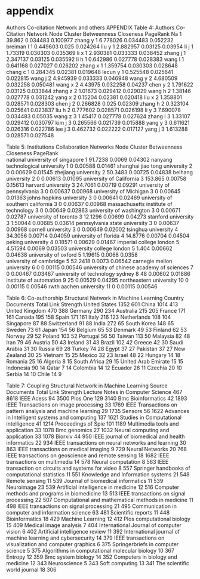 # appendix
Authors Co-citation Network and others
APPENDIX
Table 4: Authors Co-Citation Network
Node	Cluster	Betweenness	Closeness	PageRank
Na	1	39.862	0.034483	0.100977
zhang y	1	6.778026	0.034483	0.052232
breiman l	1	0.449603	0.025	0.024264
liu y	1	2.882957	0.03125	0.03954
li j	1	1.73319	0.030303	0.035369
li x	1	2.930381	0.033333	0.038452
zhang j	1	2.347137	0.03125	0.035592
li h	1	0.642986	0.027778	0.028383
wang l	1	0.641168	0.027027	0.026202
zhang x	1	1.359754	0.030303	0.028648
chang c	1	0.284345	0.02381	0.019648
lecun y	1	0.525548	0.025641	0.022815
wang j	2	4.945939	0.033333	0.046948
wang y	2	4.680509	0.032258	0.050481
wang x	2	4.43975	0.032258	0.04237
chen y	2	1.791622	0.03125	0.033844
zhang z	2	1.01673	0.029412	0.029029
wang h	2	1.38146	0.027778	0.031242
yang x	2	0.15204	0.02381	0.020418
liu x	2	1.358801	0.028571	0.028303
chen j	2	0.266828	0.025	0.02309
zhang h	2	0.323104	0.025641	0.023837
liu h	2	0.777602	0.028571	0.026198
li y	3	7.690078	0.034483	0.05035
wang z	3	1.45417	0.027778	0.027624
zhang l	3	1.33107	0.029412	0.030797
kim j	3	0.265566	0.021739	0.015888
yang y	3	0.611621	0.026316	0.022786
lee j	3	0.462732	0.022222	0.017127
yang j	3	1.613288	0.028571	0.027548


Table 5: Institutions Collaboration Networks
Node	Cluster	Betweenness	Closeness	PageRank	
national university of singapore	1	91.7238	0.0069	0.04302	
nanyang technological university	1	0	0.00588	0.01461	
shanghai jiao tong university	2	0	0.00629	0.01545	
zhejiang university	2	50.3483	0.00725	0.04838	
beihang university	2	0	0.00613	0.01095	
university of California	3	153.865	0.00758	0.15613	
harvard university	3	24.7061	0.00719	0.09291	
university of pennsylvania	3	0	0.00637	0.00968	
university of Michigan	3	0	0.00645	0.01363	
johns hopkins university	3	0	0.00641	0.02469	
university of southern california	3	0	0.00637	0.00968	
massachusetts institute of technology	3	0	0.00649	0.02863	
university of washington	3	0	0.00671	0.02787	
university of toronto	3	12.1296	0.00699	0.04273	
stanford university	3	1.50044	0.00685	0.03614	
pennsylvania state university	3	0	0.00637	0.00968	
cornell university	3	0	0.00649	0.02002	
tsinghua university	4	34.3056	0.00714	0.04059	
university of florida	4	14.8776	0.00704	0.04504	
peking university	4	0.18571	0.00629	0.01467	
imperial college london	5	4.51594	0.0069	0.03503	
university college london	5	1.404	0.00662	0.04638	
university of oxford	5	1.19615	0.0068	0.0358	
university of cambridge	5	52.2418	0.0073	0.06542	
carnegie mellon university	6	0	0.00115	0.00546	
university of chinese academy of sciences	7	0	0.00467	0.03467	
university of technology sydney	8	48	0.00602	0.01886	
institute of automation	9	25	0.00529	0.04295	
northeastern university	10	0	0.00115	0.00546	
rwth aachen university	11	0	0.00115	0.00546	



Table 6: Co-authorship Structural Network in Machine Learning
Country	Documents	Total Link Strength
United States	1352	601
China	1014	413
United Kingdom	470	388
Germany	290	234
Australia	215	205
France	171	161
Canada	195	158
Spain	171	161
Italy	216	123
Netherlands	108	104
Singapore	87	88
Switzerland	91	88
India	272	65
South Korea	148	65
Sweden	73	61
Japan	154	56
Belgium	65	53
Denmark	49	53
Finland	62	53
Norway	29	52
Poland	103	52
Portugal	56	50
Taiwan	113	50
Malaysia	82	48
Iran	79	46
Austria	50	43
Ireland	31	43
Brazil	102	42
Greece	42	30
Saudi Arabia	31	30
Russia	69	28
Turkey	74	28
Egypt	37	27
Pakistan	37	27
New Zealand	30	25
Vietnam	15	25
Mexico	32	23
Israel	48	22
Hungary	14	18
Romania	25	16
Algeria	8	15
South Africa	29	15
United Arab Emirate	15	15
Indonesia	90	14
Qatar	7 	14
Colombia	14	12
Ecuador	26	11
Czechia	20	10
Serbia	14	10
Chile	14	9

Table 7: Coupling Structural Network in Machine Learning
Source	Documents	Total Link Strength
Lecture Notes in Computer Science	467	8618
IEEE Acess	94	3500
Plos One	129	3140
Bmc Bioinformatics	42	1893
IEEE Transactions on image processing	33	1769
IEEE Transactions on pattern analysis and machine learning	29	1735
Sensors	56	1622
Advances in Intelligent systems and computing	137	1621
Studies in Computational intelligence	41	1214
Proceedings of Spie	101	1189
Multimedia tools and application	33	1078
Bmc genomics	27	1032
Neural computing and application	33	1078
Biorxiv	44	950
IEEE journal of biomedical and health informatics	22	934
IEEE transactions on neural networks and learning	30	863
IEEE transactions on medical imaging	9	729
Neural Networks	20	768
IEEE transactions on geoscience and remote sensing	18	1682
IEEE transactions on multimedia	14	578
Neural computation	8	563
IEEE transaction on circuits and systems for video	8	557
Springer handbooks of computational statistics	11	551
Knowledge and Information systems	21	548
Remote sensing	11	539
Journal of biomedical informatics	11	539
Neuroimage	23	539
Artificial intelligence in medicine	12	516
Computer methods and programs in biomedicine	13	513
IEEE transactions on signal processing	22	507
Computational and mathematical methods in medicine	11	498
IEEE transactions on signal processing	21	495
Communication in computer and information science	63	481
Scientific reports	11	448
Bioinformatics	18	429
Machine Learning	12	412
Plos computational biology	15	409
Medical image analysis	7	404
International Journal of computer vision	6	402
Artificial intelligence review	11	392
International journal of machine learning and cybersecurity	14	379
IEEE transactions on visualization and computer graphics	6	375
Springerbriefs in computer science	5	375
Algorithms in computational molecular biology	10	367
Entropy	12	359
Bmc system biology	14	352
Computers in biology and medicine	12	343
Neuroscience	5	343
Soft computing	13	341
The scientific world journal 	18	306


